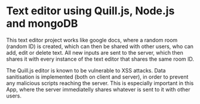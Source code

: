 # Text editor using Quill.js, Node.js and mongoDB

This text editor project works like google docs, where a random room (random ID) is created, which can then be shared with other users, who can add, edit or delete text. All new inputs are sent to the server, which then shares it with every instance of the text editor that shares the same room ID.

The Quill.js editor is known to be vulnerable to XSS attacks. Data sanitisation is implemented (both on client and server), in order to prevent any malicious scripts reaching the server. This is especially important in this App, where the server immediatelly shares whatever is sent to it with other users.
